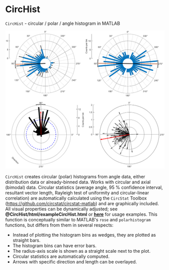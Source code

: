 # CircHist
`CircHist` - circular / polar / angle histogram in MATLAB

![](@CircHist/titleImg.png )

`CircHist` creates circular (polar) histograms from angle data, either distribution data or already-binned data. Works with circular and axial (bimodal) data. Circular statistics (average angle, 95 % confidence interval, resultant vector length, Rayleigh test of uniformity and circular-linear correlation) are automatically calculated using the `CircStat` Toolbox (https://github.com/circstat/circstat-matlab) and are graphically included. All visual properties can be dynamically adjusted; see __@CircHist/html/exampleCircHist.html__ or [__here__](http://htmlpreview.github.io/?https://github.com/zifredder/CircHist/blob/master/%40CircHist/html/exampleCircHist.html) for usage examples.
This function is conceptually similar to MATLAB's `rose` and `polarhistogram` functions, but differs from them in several respects:
- Instead of plotting the histogram bins as wedges, they are plotted as straight bars.
- The histogram bins can have error bars.
- The radius-axis scale is shown as a straight scale next to the plot.
- Circular statistics are automatically computed.
- Arrows with specific direction and length can be overlayed.
